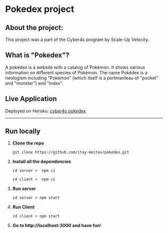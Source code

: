# Pokedex project

## About the project:
This project was a part of the Cyber4s program by Scale-Up Velocity.

## What is "Pokedex"?
A pokédex is a website with a catalog of Pokémon. It shows various information on different species of Pokémon. The name Pokédex is a neologism including "Pokémon" (which itself is a portmanteau of "pocket" and "monster") and "index".

## Live Application

Deployed on Heroku:
<a href="https://pokedex-itay-nitzan.herokuapp.com/">cyber4s pokedex</a>  

---


## Run locally

1. **Clone the repo**
   ```
   git clone https://github.com/itay-meitav/pokedex.git
   ```
2. **Install all the dependencies**
   ```
   cd server +  npm ci
   ```
   ```
   cd client +  npm ci
   ```
3. **Run server**
   ```
   cd server + npm start
   ```
4. **Run Client**

   ```
   cd client + npm start
   ```

5. **Go to http://localhost:3000 and have fun**!


